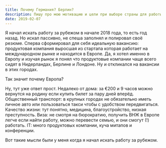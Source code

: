 ```yaml
---
title: Почему Германия? Берлин?
description: Пишу про мою мотивацию и цели при выборе страны для работы.
date: 2019-02-07
---
```


Я начал искать работу за рубежом в начале 2018 года, то есть год назад. Но искал пассивно, не спеша заполнял и полировал своё резюме. Сперва сформировал для себя идеальную вакансию: продуктовая компания выросшая из стартапа которая работает на международном рынке и находится в Европе. Да, я хотел именно в Европу и изучая рынок я понял что продуктовые компании чаще всего сидят в Нидерландах, Берлине и Лондоне. Ну и откликался на вакансии в этих городах.

Так значит почему Европа?

Ну, тут уже ответ прост. Недалеко от дома: за €200 и 9 часов можно вернутся на родину если купить билет за пару дней вперёд. Общественный транспорт: в крупных городах не обязательно иметь личное авто или пользоваться такси чтобы с удобством передвигаться. Качество жизни: тут понятно, медицина, благоустройство, низкая преступность. Виза: не смотря на бюрократию, получить ВНЖ в Европе легче если найти работу, можно перевести семью, и они смогут (!) работать. IT: много продуктовых компании, куча митапов и конференции.

Вот такие мысли были у меня когда я начал искать работу за рубежом.
